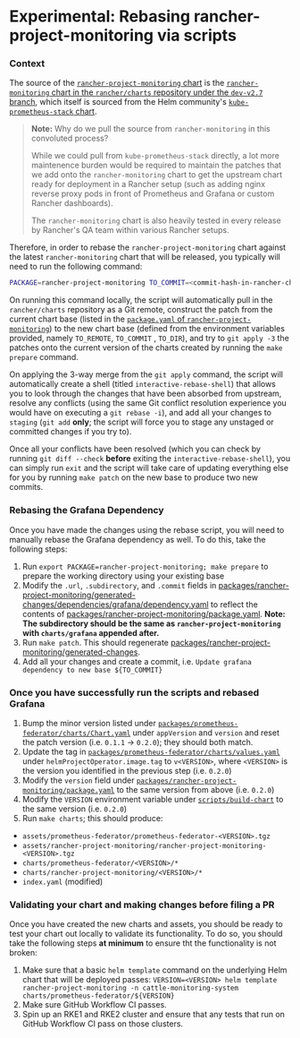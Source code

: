 # Experimental: Rebasing rancher-project-monitoring via scripts

### Context

The source of the [`rancher-project-monitoring` chart](../../charts/rancher-project-monitoring/) is the [`rancher-monitoring` chart in the `rancher/charts` repository under the `dev-v2.7` branch](https://github.com/rancher/charts/tree/dev-v2.7/charts/rancher-monitoring), which itself is sourced from the Helm community's [`kube-prometheus-stack` chart](https://github.com/prometheus-community/helm-charts/tree/main/charts/kube-prometheus-stack).

> **Note:** Why do we pull the source from `rancher-monitoring` in this convoluted process?
>
> While we could pull from `kube-prometheus-stack` directly, a lot more maintenence burden would be required to maintain the patches that we add onto the `rancher-monitoring` chart to get the upstream chart ready for deployment in a Rancher setup (such as adding nginx reverse proxy pods in front of Prometheus and Grafana or custom Rancher dashboards).
>
> The `rancher-monitoring` chart is also heavily tested in every release by Rancher's QA team within various Rancher setups.

Therefore, in order to rebase the `rancher-project-monitoring` chart against the latest `rancher-monitoring` chart that will be released, you typically will need to run the following command:

```bash
PACKAGE=rancher-project-monitoring TO_COMMIT=<commit-hash-in-rancher-charts> TO_DIR=charts/rancher-monitoring/<version> make rebase
```

On running this command locally, the script will automatically pull in the `rancher/charts` repository as a Git remote, construct the patch from the current chart base (listed in the [`package.yaml` of `rancher-project-monitoring`](../../../packages/rancher-project-monitoring/package.yaml)) to the new chart base (defined from the environment variables provided, namely `TO_REMOTE`, `TO_COMMIT` , `TO_DIR`), and try to `git apply -3` the patches onto the current version of the charts created by running the `make prepare` command.

On applying the 3-way merge from the `git apply` command, the script will automatically create a shell (titled `interactive-rebase-shell`) that allows you to look through the changes that have been absorbed from upstream, resolve any conflicts (using the same Git conflict resolution experience you would have on executing a `git rebase -i`), and add all your changes to `staging` (`git add` **only**; the script will force you to stage any unstaged or committed changes if you try to).

Once all your conflicts have been resolved (which you can check by running `git diff --check` **before** exiting the `interactive-rebase-shell`), you can simply run `exit` and the script will take care of updating everything else for you by running `make patch` on the new base to produce two new commits.

### Rebasing the Grafana Dependency

Once you have made the changes using the rebase script, you will need to manually rebase the Grafana dependency as well. To do this, take the following steps:

1. Run `export PACKAGE=rancher-project-monitoring; make prepare` to prepare the working directory using your existing base
2. Modify the `.url`, `.subdirectory`, and `.commit` fields in [packages/rancher-project-monitoring/generated-changes/dependencies/grafana/dependency.yaml](../../../packages/rancher-project-monitoring/generated-changes/dependencies/grafana/dependency.yaml) to reflect the contents of [packages/rancher-project-monitoring/package.yaml](../../../packages/rancher-project-monitoring/package.yaml). **Note: The subdirectory should be the same as `rancher-project-monitoring` with `charts/grafana` appended after.**
3. Run `make patch`. This should regenerate [packages/rancher-project-monitoring/generated-changes](../../../packages/rancher-project-monitoring/generated-changes).
4. Add all your changes and create a commit, i.e. `Update grafana dependency to new base ${TO_COMMIT}`

### Once you have successfully run the scripts and rebased Grafana

1. Bump the minor version listed under [`packages/prometheus-federator/charts/Chart.yaml`](../../../packages/prometheus-federator/charts/Chart.yaml) under `appVersion` and `version` and reset the patch version (i.e. `0.1.1` -> `0.2.0`); they should both match.
1. Update the tag in [`packages/prometheus-federator/charts/values.yaml`](../../../packages/prometheus-federator/charts/values.yaml) under `helmProjectOperator.image.tag` to `v<VERSION>`, where `<VERSION>` is the version you identified in the previous step (i.e. `0.2.0`)
1. Modify the `version` field under [`packages/rancher-project-monitoring/package.yaml`](../../../packages/rancher-project-monitoring/package.yaml) to the same version from above (i.e. `0.2.0`)
1. Modify the `VERSION` environment variable under [`scripts/build-chart`](../../../scripts/build-chart) to the same version (i.e. `0.2.0`)
1. Run `make charts`; this should produce:
  - `assets/prometheus-federator/prometheus-federator-<VERSION>.tgz`
  - `assets/rancher-project-monitoring/rancher-project-monitoring-<VERSION>.tgz`
  - `charts/prometheus-federator/<VERSION>/*`
  - `charts/rancher-project-monitoring/<VERSION>/*`
  - `index.yaml` (modified)

### Validating your chart and making changes before filing a PR

Once you have created the new charts and assets, you should be ready to test your chart out locally to validate its functionality. To do so, you should take the following steps **at minimum** to ensure tht the functionality is not broken:

1. Make sure that a basic `helm template` command on the underlying Helm chart that will be deployed passes: `VERSION=<VERSION> helm template rancher-project-monitoring -n cattle-monitoring-system charts/prometheus-federator/${VERSION}`
2. Make sure GitHub Workflow CI passes.
3. Spin up an RKE1 and RKE2 cluster and ensure that any tests that run on GitHub Workflow CI pass on those clusters.
